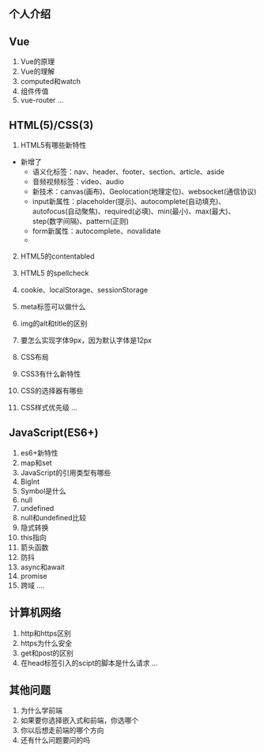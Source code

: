 ## 个人介绍

## Vue

1. Vue的原理
1. Vue的理解
2. computed和watch
3. 组件传值
4. vue-router
...

## HTML(5)/CSS(3)

1. HTML5有哪些新特性
- 新增了
	- 语义化标签：nav、header、footer、section、article、aside
	- 音频视频标签：video、audio
	- 新技术：canvas(画布)、Geolocation(地理定位)、websocket(通信协议)
	- input新属性：placeholder(提示)、autocomplete(自动填充)、autofocus(自动聚焦)、required(必填)、min(最小)、max(最大)、step(数字间隔)、pattern(正则)
	- form新属性：autocomplete、novalidate
	- 
2. HTML5的contentabled

3. HTML5 的spellcheck

4. cookie、localStorage、sessionStorage

5. meta标签可以做什么

6. img的alt和title的区别

7. 要怎么实现字体9px，因为默认字体是12px

8. CSS布局

9. CSS3有什么新特性

10. CSS的选择器有哪些

9. CSS样式优先级
...

## JavaScript(ES6+)

1. es6+新特性
1. map和set
1. JavaScript的引用类型有哪些
1. BigInt
1. Symbol是什么
1. null
1. undefined
1. null和undefined比较
1. 隐式转换
1. this指向
1. 箭头函数
1. 防抖
1. async和await
1. promise
1. 跨域
....

## 计算机网络
1. http和https区别
1. https为什么安全
1. get和post的区别
1. 在head标签引入的scipt的脚本是什么请求
...

## 其他问题
1. 为什么学前端
1. 如果要你选择嵌入式和前端，你选哪个
1. 你以后想走前端的哪个方向
1. 还有什么问题要问的吗
